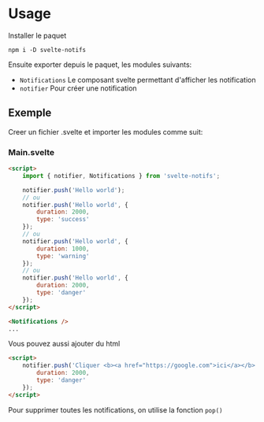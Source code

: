# Usage

Installer le paquet

```
npm i -D svelte-notifs
```

Ensuite exporter depuis le paquet, les modules suivants:

- `Notifications` Le composant svelte permettant d'afficher les notification
- `notifier` Pour créer une notification

## Exemple

Creer un fichier .svelte et importer les modules comme suit:

### Main.svelte

```html
<script>
	import { notifier, Notifications } from 'svelte-notifs';

	notifier.push('Hello world');
	// ou
	notifier.push('Hello world', {
		duration: 2000,
		type: 'success'
	});
	// ou
	notifier.push('Hello world', {
		duration: 1000,
		type: 'warning'
	});
	// ou
	notifier.push('Hello world', {
		duration: 2000,
		type: 'danger'
	});
</script>

<Notifications />
...
```

Vous pouvez aussi ajouter du html

```html
<script>
	notifier.push('Cliquer <b><a href="https://google.com">ici</a></b> pour aller sur google', {
		duration: 2000,
		type: 'danger'
	});
</script>
```

Pour supprimer toutes les notifications, on utilise la fonction `pop()`
